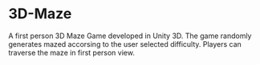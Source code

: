 3D-Maze
=======

A first person 3D Maze Game developed in Unity 3D. The game randomly generates mazed accorsing to the user selected difficulty. Players can traverse the maze in first person view.
